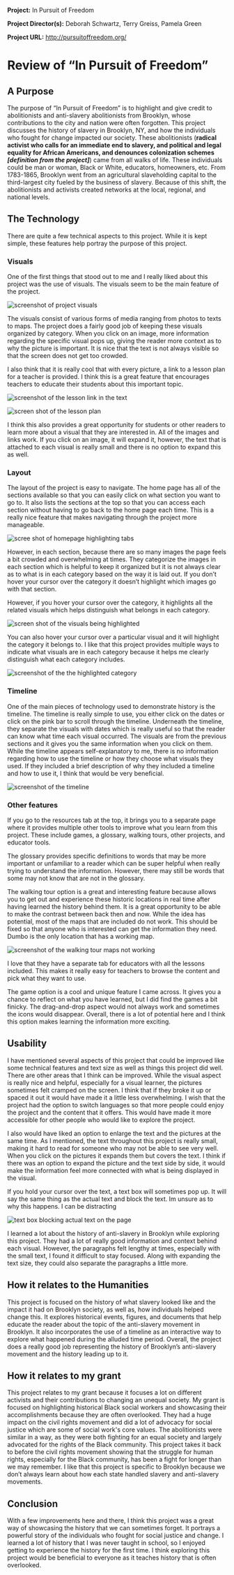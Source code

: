 **Project:**
In Pursuit of Freedom

**Project Director(s):**
Deborah Schwartz, Terry Greiss, Pamela Green

**Project URL:**
http://pursuitoffreedom.org/ 

# Review of “In Pursuit of Freedom”

## A Purpose 

The purpose of “In Pursuit of Freedom” is to highlight and give credit to abolitionists and anti-slavery abolitionists from Brooklyn, whose contributions to the city and nation were often forgotten. This project discusses the history of slavery in Brooklyn, NY, and how the individuals who fought for change impacted our society. These abolitionists (**radical activist who calls for an immediate end to slavery, and political and legal equality for African Americans, and denounces colonization schemes _[definition from the project]_**) came from all walks of life. These individuals could be man or woman, Black or White, educators, homeowners, etc. From 1783-1865, Brooklyn went from an agricultural slaveholding capital to the third-largest city fueled by the business of slavery. Because of this shift, the abolitionists and activists created networks at the local, regional, and national levels.

## The Technology

There are quite a few technical aspects to this project. While it is kept simple, these features help portray the purpose of this project.

### Visuals

One of the first things that stood out to me and I really liked about this project was the use of visuals. The visuals seem to be the main feature of the project. 

![screenshot of project visuals](https://averylayne01.github.io/averylayne01/images/visuals.png)
 
The visuals consist of various forms of media ranging from photos to texts to maps. The project does a fairly good job of keeping these visuals organized by category. When you click on an image, more information regarding the specific visual pops up, giving the reader more context as to why the picture is important. It is nice that the text is not always visible so that the screen does not get too crowded. 

I also think that it is really cool that with every picture, a link to a lesson plan for a teacher is provided. I think this is a great feature that encourages teachers to educate their students about this important topic.

![screenshot of the lesson link in the text](https://averylayne01.github.io/averylayne01/images/lessonlink.png)

![screen shot of the lesson plan](https://averylayne01.github.io/averylayne01/images/lesson.png) 

I think this also provides a great opportunity for students or other readers to learn more about a visual that they are interested in. All of the images and links work. If you click on an image, it will expand it, however, the text that is attached to each visual is really small and there is no option to expand this as well. 

### Layout 

The layout of the project is easy to navigate. The home page has all of the sections available so that you can easily click on what section you want to go to. It also lists the sections at the top so that you can access each section without having to go back to the home page each time. This is a really nice feature that makes navigating through the project more manageable.

![scree shot of homepage highlighting tabs](https://averylayne01.github.io/averylayne01/images/homepage.png)

However, in each section, because there are so many images the page feels a bit crowded and overwhelming at times. They categorize the images in each section which is helpful to keep it organized but it is not always clear as to what is in each category based on the way it is laid out. If you don’t hover your cursor over the category it doesn’t highlight which images go with that section. 

However, if you hover your cursor over the category, it highlights all the related visuals which helps distinguish what belongs in each category. 

![screen shot of the visuals being highlighted](https://averylayne01.github.io/averylayne01/images/org2.png)

You can also hover your cursor over a particular visual and it will highlight the category it belongs to. I like that this project provides multiple ways to indicate what visuals are in each category because it helps me clearly distinguish what each category includes.

![screenshot of the the highlighted category](https://averylayne01.github.io/averylayne01/images/org3.png)

### Timeline 

One of the main pieces of technology used to demonstrate history is the timeline. The timeline is really simple to use, you either click on the dates or click on the pink bar to scroll through the timeline. Underneath the timeline, they separate the visuals with dates which is really useful so that the reader can know what time each visual occurred. The visuals are from the previous sections and it gives you the same information when you click on them. While the timeline appears self-explanatory to me, there is no information regarding how to use the timeline or how they choose what visuals they used. If they included a brief description of why they included a timeline and how to use it, I think that would be very beneficial.

![screenshot of the timeline](https://averylayne01.github.io/averylayne01/images/timeline.png)

### Other features

If you go to the resources tab at the top, it brings you to a separate page where it provides multiple other tools to improve what you learn from this project. These include games, a glossary, walking tours, other projects, and educator tools.

The glossary provides specific definitions to words that may be more important or unfamiliar to a reader which can be super helpful when really trying to understand the information. However, there may still be words that some may not know that are not in the glossary. 

The walking tour option is a great and interesting feature because allows you to get out and experience these historic locations in real time after having learned the history behind them. It is a great opportunity to be able to make the contrast between back then and now. While the idea has potential, most of the maps that are included do not work. This should be fixed so that anyone who is interested can get the information they need. Dumbo is the only location that has a working map.

![screenshot of the walking tour maps not working](https://averylayne01.github.io/averylayne01/images/walkingtour.png)

I love that they have a separate tab for educators with all the lessons included. This makes it really easy for teachers to browse the content and pick what they want to use. 

The game option is a cool and unique feature I came across. It gives you a chance to reflect on what you have learned, but I did find the games a bit finicky. The drag-and-drop aspect would not always work and sometimes the icons would disappear. Overall, there is a lot of potential here and I think this option makes learning the information more exciting.

## Usability 

I have mentioned several aspects of this project that could be improved like some technical features and text size as well as things this project did well. There are other areas that I think can be improved. While the visual aspect is really nice and helpful, especially for a visual learner, the pictures sometimes felt cramped on the screen. I think that if they broke it up or spaced it out it would have made it a little less overwhelming. 
I wish that the project had the option to switch languages so that more people could enjoy the project and the content that it offers. This would have made it more accessible for other people who would like to explore the project. 

I also would have liked an option to enlarge the text and the pictures at the same time. As I mentioned, the text throughout this project is really small, making it hard to read for someone who may not be able to see very well. When you click on the pictures it expands them but covers the text. I think if there was an option to expand the picture and the text side by side, it would make the information feel more connected with what is being displayed in the visual.

If you hold your cursor over the text, a text box will sometimes pop up. It will say the same thing as the actual text and block the text. Im unsure as to why this happens. I can be distracting

![text box blocking actual text on the page](https://averylayne01.github.io/averylayne01/images/overlaptxt.png)

I learned a lot about the history of anti-slavery in Brooklyn while exploring this project. They had a lot of really good information and context behind each visual. However, the paragraphs felt lengthy at times, especially with the small text, I found it difficult to stay focused. Along with expanding the text size, they could also separate the paragraphs a little more. 

## How it relates to the Humanities

This project is focused on the history of what slavery looked like and the impact it had on Brooklyn society, as well as, how individuals helped change this. It explores historical events, figures, and documents that help educate the reader about the topic of the anti-slavery movement in Brooklyn. It also incorporates the use of a timeline as an interactive way to explore what happened during the alluded time period. Overall, the project does a really good job representing the history of Brooklyn’s anti-slavery movement and the history leading up to it. 

## How it relates to my grant

This project relates to my grant because it focuses a lot on different activists and their contributions to changing an unequal society. My grant is focused on highlighting historical Black social workers and showcasing their accomplishments because they are often overlooked. They had a huge impact on the civil rights movement and did a lot of advocacy for social justice which are some of social work's core values. The abolitionists were similar in a way, as they were both fighting for an equal society and largely advocated for the rights of the Black community. This project takes it back to before the civil rights movement showing that the struggle for human rights, especially for the Black community, has been a fight for longer than we may remember. I like that this project is specific to Brooklyn because we don’t always learn about how each state handled slavery and anti-slavery movements.   

## Conclusion

With a few improvements here and there, I think this project was a great way of showcasing the history that we can sometimes forget. It portrays a powerful story of the individuals who fought for social justice and change. I learned a lot of history that I was never taught in school, so I enjoyed getting to experience the history for the first time. I think exploring this project would be beneficial to everyone as it teaches history that is often overlooked.


